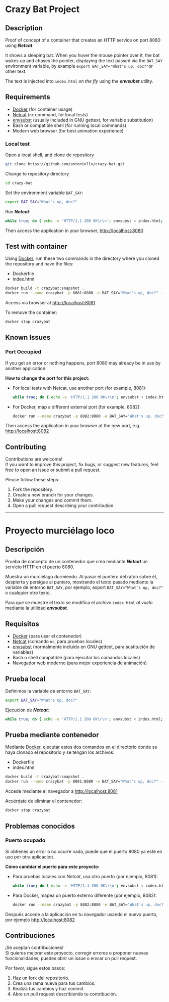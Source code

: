 # Crazy Bat Project

## Description

Proof of concept of a container that creates an HTTP service on port 8080 using ***Netcat***.

It shows a sleeping bat. When you hover the mouse pointer over it, the bat wakes up and chases the pointer, displaying the text passed via the `BAT_SAY` environment variable, by example `export BAT_SAY="What's up, doc?"`or other text.

The text is injected into `index.html` *on the fly* using the ***envsubst*** utility.

## Requirements

- [Docker](https://docs.docker.com/) (for container usage)
- [Netcat](https://nc110.sourceforge.io/) (`nc` command, for local tests)
- [envsubst](https://www.gnu.org/software/gettext/manual/html_node/envsubst-Invocation.html) (usually included in GNU gettext, for variable substitution)
- Bash or compatible shell (for running local commands)
- Modern web browser (for best animation experience)

### Local test

Open a local shell, and clone de repository

```bash
git clone https://github.com/antoniollv/crazy-bat.git
```

Change to repository directory

```bash
cd crazy-bat
```

Set the environment variable `BAT_SAY`:

```bash
export BAT_SAY="What's up, doc?"
```

Run ***Netcat***:

```bash
while true; do { echo -e 'HTTP/1.1 200 OK\r\n'; envsubst < index.html; } | nc -lNp 8080; done
```

Then access the application in your browser, <http://localhost:8080>

## Test with container

Using [Docker](https://docs.docker.com/), run these two commands in the directory where you cloned the repository and have the files:

- Dockerfile
- index.html

```bash
docker build -t crazybat:snapshot .
docker run --name crazybat -p 8081:8080 -e BAT_SAY="What's up, doc?" --rm -d crazybat:snapshot
```

Access via browser at <http://localhost:8081>

To remove the container:

```bash
docker stop crazybat
```

## Known Issues

### Port Occupied

If you get an error or nothing happens, port 8080 may already be in use by another application.

**How to change the port for this project:**

- For local tests with Netcat, use another port (for example, 8081):

  ```bash
  while true; do { echo -e 'HTTP/1.1 200 OK\r\n'; envsubst < index.html; } | nc -l -p 8081; done
  ```

- For Docker, map a different external port (for example, 8082):

  ```bash
  docker run --name crazybat -p 8082:8080 -e BAT_SAY="What's up, doc?" --rm -d crazybat:snapshot
  ```

Then access the application in your browser at the new port, e.g. <http://localhost:8082>

## Contributing

Contributions are welcome!  
If you want to improve this project, fix bugs, or suggest new features, feel free to open an issue or submit a pull request.

Please follow these steps:
1. Fork the repository.
2. Create a new branch for your changes.
3. Make your changes and commit them.
4. Open a pull request describing your contribution.

---

# Proyecto murciélago loco

## Descripción

Prueba de concepto de un contenedor que crea mediante ***Netcat*** un servicio HTTP en el puerto 8080.

Muestra un murciélago durmiendo. Al pasar el puntero del ratón sobre él, despierta y persigue al puntero, mostrando el texto pasado mediante la variable de entorno `BAT_SAY`, por ejemplo, export `BAT_SAY="What's up, doc?"` o cualquier otro texto.

Para que se muestre el texto se modifica el archivo `index.html` *al vuelo* mediante la utilidad ***envsubst***.

## Requisitos

- [Docker](https://docs.docker.com/) (para usar el contenedor)
- [Netcat](https://nc110.sourceforge.io/) (comando `nc`, para pruebas locales)
- [envsubst](https://www.gnu.org/software/gettext/manual/html_node/envsubst-Invocation.html) (normalmente incluido en GNU gettext, para sustitución de variables)
- Bash o shell compatible (para ejecutar los comandos locales)
- Navegador web moderno (para mejor experiencia de animación)

## Prueba local

Definimos la variable de entorno `BAT_SAY`:

```bash
export BAT_SAY="What's up, doc?"
```

Ejecución de ***Netcat***:

```bash
while true; do { echo -e 'HTTP/1.1 200 OK\r\n'; envsubst < index.html; } | nc -lNp 8080; done
```

## Prueba mediante contenedor

Mediante [Docker](https://docs.docker.com/), ejecutar estos dos comandos en el directorio donde se haya clonado el repositorio y se tengan los archivos:

- Dockerfile
- index.html

```bash
docker build -t crazybat:snapshot .
docker run --name crazybat -p 8081:8080 -e BAT_SAY="What's up, doc?" --rm -d crazybat:snapshot
```

Accede mediante el navegador a <http://localhost:8081>

Acuérdate de eliminar el contenedor:

```bash
docker stop crazybat
```

## Problemas conocidos

### Puerto ocupado

Si obtienes un error o no ocurre nada, puede que el puerto 8080 ya esté en uso por otra aplicación.

**Cómo cambiar el puerto para este proyecto:**

- Para pruebas locales con *Netcat*, usa otro puerto (por ejemplo, 8081):

  ```bash
  while true; do { echo -e 'HTTP/1.1 200 OK\r\n'; envsubst < index.html; } | nc -lNp 8081; done
  ```

- Para Docker, mapea un puerto externo diferente (por ejemplo, 8082):

  ```bash
  docker run --name crazybat -p 8082:8080 -e BAT_SAY="What's up, doc?" --rm -d crazybat:snapshot
  ```

Después accede a la aplicación en tu navegador usando el nuevo puerto, por ejemplo <http://localhost:8082>

## Contribuciones

¡Se aceptan contribuciones!  
Si quieres mejorar este proyecto, corregir errores o proponer nuevas funcionalidades, puedes abrir un issue o enviar un pull request.

Por favor, sigue estos pasos:
1. Haz un fork del repositorio.
2. Crea una rama nueva para tus cambios.
3. Realiza tus cambios y haz commit.
4. Abre un pull request describiendo tu contribución.

